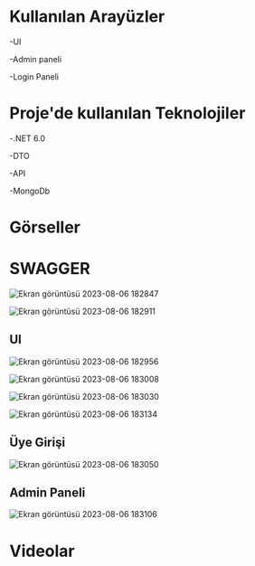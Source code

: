 <h1>Kullanılan Arayüzler</h1>

<p>-UI</p>
<p>-Admin paneli</p>
<p>-Login Paneli</p>


<h1>Proje'de kullanılan Teknolojiler</h1>
<p>-.NET 6.0</p>
<p>-DTO</p>
<p>-API</p>
<p>-MongoDb</p>
  
# Görseller



# SWAGGER

![Ekran görüntüsü 2023-08-06 182847](https://github.com/burakkertn/Casgem_RealEstateProject_API/assets/99614754/e39c5212-aba9-4839-bb3d-d320917062ba)

![Ekran görüntüsü 2023-08-06 182911](https://github.com/burakkertn/Casgem_RealEstateProject_API/assets/99614754/405d883c-63ae-4dfc-ac4f-5e32e4af00b5)





## UI
![Ekran görüntüsü 2023-08-06 182956](https://github.com/burakkertn/Casgem_RealEstateProject_API/assets/99614754/238cafec-5173-48ff-874d-303a3edafe70)

![Ekran görüntüsü 2023-08-06 183008](https://github.com/burakkertn/Casgem_RealEstateProject_API/assets/99614754/7838b0a5-ce87-462e-9c32-66ba31ca4135)

![Ekran görüntüsü 2023-08-06 183030](https://github.com/burakkertn/Casgem_RealEstateProject_API/assets/99614754/c514eddf-b2b9-48a9-b6b0-1c1739e55a2c)

![Ekran görüntüsü 2023-08-06 183134](https://github.com/burakkertn/Casgem_RealEstateProject_API/assets/99614754/2d031e0c-fceb-4e22-aed3-57c3ccb92748)



## Üye Girişi

![Ekran görüntüsü 2023-08-06 183050](https://github.com/burakkertn/Casgem_RealEstateProject_API/assets/99614754/cf011bb1-1a4d-49ac-bde3-89ff8b268d66)



## Admin Paneli
![Ekran görüntüsü 2023-08-06 183106](https://github.com/burakkertn/Casgem_RealEstateProject_API/assets/99614754/818b6dcf-08ba-4904-823f-14de44b1d11d)




# Videolar


